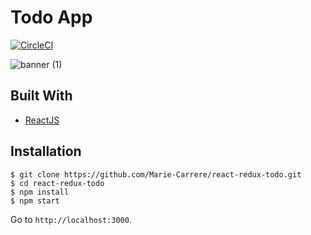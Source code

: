 
# Todo App
[![CircleCI](https://circleci.com/gh/Marie-Carrere/react-redux-todo/tree/master.svg?style=svg)](https://circleci.com/gh/Marie-Carrere/react-redux-todo/tree/master)

![banner (1)](https://user-images.githubusercontent.com/30493337/61901503-38e72f00-af20-11e9-8c5f-9ac9ba9279ed.png)


## Built With
* [ReactJS](https://reactjs.org/)


## Installation

```
$ git clone https://github.com/Marie-Carrere/react-redux-todo.git
$ cd react-redux-todo
$ npm install
$ npm start
```

Go to `http://localhost:3000`.